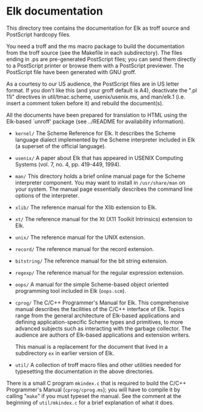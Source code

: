 # Elk documentation

This directory tree contains the documentation for Elk as troff source
and PostScript hardcopy files.

You need a troff and the ms macro package to build the documentation
from the troff source (see the Makefile in each subdirectory).  The
files ending in .ps are pre-generated PostScript files; you can send
them directly to a PostScript printer or browse them with a PostScript
previewer.  The PostScript file have been generated with GNU groff.

As a courtesy to our US audience, the PostScript files are in US
letter format.  If you don't like this (and your groff default is A4),
deactivate the ".pl 11i" directives in util/tmac.scheme,
usenix/usenix.ms, and man/elk.1 (i.e. insert a comment token before it)
and rebuild the document(s).

All the documents have been prepared for translation to HTML using
the Elk-based `unroff' package (see ../README for availability
information).


* `kernel/`    The Scheme Reference for Elk.  It describes the Scheme language
           dialect implemented by the Scheme interpreter included in
	   Elk (a superset of the official language).

* `usenix/`    A paper about Elk that has appeared in USENIX Computing
	   Systems (vol. 7, no. 4, pp. 419-449, 1994).

* `man/`       This directory holds a brief online manual page for the Scheme
	   interpreter component.  You may want to install in `/usr/share/man`
	   on your system.  The manual page essentially describes the
	   command line options of the interpreter.

* `xlib/`      The reference manual for the Xlib extension to Elk.

* `xt/`        The reference manual for the Xt (X11 Toolkit Intrinsics)
	   extension to Elk.

* `unix/`      The reference manual for the UNIX extension.

* `record/`    The reference manual for the record extension.

* `bitstring/` The reference manual for the bit string extension.

* `regexp/`    The reference manual for the regular expression extension.

* `oops/`      A manual for the simple Scheme-based object oriented programming
           tool included in Elk (`oops.scm`).

* `cprog/` The C/C++ Programmer's Manual for Elk.  This comprehensive
   manual describes the facilities of the C/C++ interface of
   Elk. Topics range from the general architecture of Elk-based
   applications and defining application-specific Scheme types and
   primitives, to more advanced subjects such as interacting with the
   garbage collector.  The audience are authors of Elk-based
   applications and extension writers.

   This manual is a replacement for the document that lived in a
   subdirectory `ex` in earlier version of Elk.

* `util/`      A collection of troff macro files and other utilities needed
	   for typesetting the documentation in the above directories.

There is a small C program `mkindex.c` that is required to build the
C/C++ Programmer's Manual (`cprog/cprog.ms`); you will have to compile
it by calling "`make`" if you must typeset the manual.  See the comment
at the beginning of `util/mkindex.c` for a brief explanation of what it
does.
